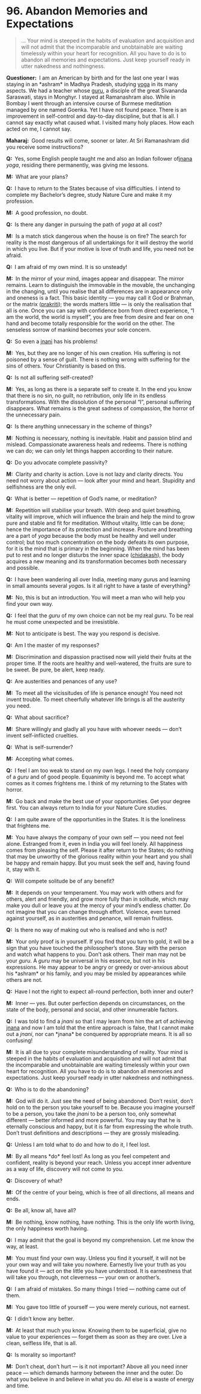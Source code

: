 # 96. Abandon Memories and Expectations

>… Your mind is steeped in the habits of evaluation and acquisition and will not admit that the incomparable and unobtainable are waiting 
timelessly within your heart for recognition. All you have to do is to abandon all memories and 
expectations. Just keep yourself ready in utter nakedness and nothingness.</p>

<p><b>Questioner:</b> I am an American by birth and for the last one year I was staying in an *ashram* in 
Madhya Pradesh, studying <a href="One of the six systems of the Hindu philosophy (from <em>yoj</em>, to yoke or join). <em>Yoga</em> teaches the means by which the individual spirit (<em>jivatma</em>) can be joined or united with the universal spirit (<em>Paramatma</em>).">yoga</a> in its many aspects. We had a teacher whose <a href="Spiritual teacher, preceptor.">guru</a>, a disciple of 
the great Sivananda Saraswati, stays in Monghyr. I stayed at Ramanashram also. While in Bombay 
I went through an intensive course of Burmese meditation managed by one named Goenka. Yet I have not 
found peace. There is an improvement in self-control and day-to-day discipline, but that is all. I 
cannot say exactly what caused what. I visited many holy places. How each acted on me, I cannot 
say.</p>

<p><b>Maharaj:</b> Good results will come, sooner or later. At Sri Ramanashram did you receive some 
instructions?</p>

<p><b>Q:</b> Yes, some English people taught me and also an Indian follower of<a href="Knowledge, especially the higher knowledge derived from meditation; “closely related to the knowledge of Brahman”. (<em>jna</em>, to know; <em>jnani</em>, the knower).">jnana</a> <i>yoga</i>, residing there permanently, was giving me lessons.</p>

<p><b>M:</b> What are your plans?</p>

<p><b>Q:</b> I have to return to the States because of visa difficulties. I intend to complete my Bachelor’s degree, study
Nature Cure and make it my profession.</p>

<p><b>M:</b> A good profession, no doubt.</p>

<p><b>Q:</b> Is there any danger in pursuing the path of <i>yoga</i> at all cost?</p>

<p><b>M:</b> Is a match stick dangerous when the house is on fire? The search for reality is the most 
dangerous of all undertakings for it will destroy the world in which you live. But if your motive is love 
of truth and life, you need not be afraid.</p>

<p><b>Q:</b> I am afraid of my own mind. It is so unsteady!</p>

<p><b>M:</b> In the mirror of your mind, images appear and disappear. The mirror remains. Learn to 
distinguish the immovable in the movable, the unchanging in the changing, until you realise that all 
differences are in appearance only and oneness is a fact. This basic identity — you may call it God or 
Brahman, or the matrix (<a href="The cosmic substance, the original uncaused cause of phenomenal existence, which is formless, limitless, immobile, eternal and all-pervasive, also called <em>avyakta</em>.">prakriti</a>); the words matters little — is only the realisation that all is one. 
Once you can say with confidence born from direct experience, “I am the world, the world is myself”, 
you are free from desire and fear on one hand and become totally responsible for the world on the 
other. The senseless sorrow of mankind becomes your sole concern.</p>

<p><b>Q:</b> So even a <a href="The knower, especially of the higher knowledge derived from meditation; “closely related to the knowledge of Brahman”.">jnani</a> has his problems!</p>

<p><b>M:</b> Yes, but they are no longer of his own creation. His suffering is not poisoned by a sense of guilt. 
There is nothing wrong with suffering for the sins of others. Your Christianity is based on this.</p>

<p><b>Q:</b> Is not all suffering self-created?</p>

<p><b>M:</b> Yes, as long as there is a separate self to create it. In the end you know that there is no sin, no 
guilt, no retribution, only life in its endless transformations. With the dissolution of the personal “I”, 
personal suffering disappears. What remains is the great sadness of compassion, the horror of the 
unnecessary pain.</p>

<p><b>Q:</b> Is there anything unnecessary in the scheme of things?</p>

<p><b>M:</b> Nothing is necessary, nothing is inevitable. Habit and passion blind and mislead. 
Compassionate awareness heals and redeems. There is nothing we can do; we can only let things 
happen according to their nature.</p>

<p><b>Q:</b> Do you advocate complete passivity?</p>

<p><b>M:</b> Clarity and charity is action. Love is not lazy and clarity directs. You need not worry about 
action — look after your mind and heart. Stupidity and selfishness are the only evil.</p>

<p><b>Q:</b> What is better — repetition of God’s name, or meditation?</p>

<p><b>M:</b> Repetition will stabilise your breath. With deep and quiet breathing, vitality will improve, which
will influence the brain and help the mind to grow pure and stable and fit for meditation. Without 
vitality, little can be done; hence the importance of its protection and increase. Posture and 
breathing are a part of <i>yoga</i> because the body must be healthy and well under control; but too much 
concentration on the body defeats its own purpose, for it is the mind that is primary in the beginning. 
When the mind has been put to rest and no longer disturbs the inner space (<a href="[<em>chit</em>, to perceive + <em>akash</em>, expanse, sky] <em>Brahman</em> in its aspect of limitless knowledge, the expanse of awareness. Variously used for consciousness, individual as well as universal.">chidakash</a>), the body 
acquires a new meaning and its transformation becomes both necessary and possible.</p>

<p><b>Q:</b> I have been wandering all over India, meeting many <i>guru</i>s and learning in small amounts several 
<i>yoga</i>s. Is it all right to have a taste of everything?</p>

<p><b>M:</b> No, this is but an introduction. You will meet a man who will help you find your own way.</p>

<p><b>Q:</b> I feel that the <i>guru</i> of my own choice can not be my real <i>guru</i>. To be real he must come 
unexpected and be irresistible.</p>

<p><b>M:</b> Not to anticipate is best. The way you respond is decisive.</p>

<p><b>Q:</b> Am I the master of my responses?</p>

<p><b>M:</b> Discrimination and dispassion practised now will yield their fruits at the proper time. If the roots 
are healthy and well-watered, the fruits are sure to be sweet. Be pure, be alert, keep ready.</p>

<p><b>Q:</b> Are austerities and penances of any use?</p>

<p><b>M:</b> To meet all the vicissitudes of life is penance enough! You need not invent trouble. To meet 
cheerfully whatever life brings is all the austerity you need.</p>

<p><b>Q:</b> What about sacrifice?</p>

<p><b>M:</b> Share willingly and gladly all you have with whoever needs — don’t invent self-inflicted cruelties.</p>

<p><b>Q:</b> What is self-surrender?</p>

<p><b>M:</b> Accepting what comes.</p>

<p><b>Q:</b> I feel I am too weak to stand on my own legs. I need the holy company of a <i>guru</i> and of good 
people. Equanimity is beyond me. To accept what comes as it comes frightens me. I think of my 
returning to the States with horror.</p>

<p><b>M:</b> Go back and make the best use of your opportunities. Get your degree first. You can 
always return to India for your Nature Cure studies.</p>

<p><b>Q:</b> I am quite aware of the opportunities in the States. It is the loneliness that frightens me.</p>

<p><b>M:</b> You have always the company of your own self — you need not feel alone. Estranged from it, 
even in India you will feel lonely. All happiness comes from pleasing the self. Please it after return 
to the States; do nothing that may be unworthy of the glorious reality within your heart and you shall 
be happy and remain happy. But you must seek the self and, having found it, stay with it.</p>

<p><b>Q:</b> Will compete solitude be of any benefit?</p>

<p><b>M:</b> It depends on your temperament. You may work with others and for others, alert and friendly, 
and grow more fully than in solitude, which may make you dull or leave you at the mercy of your 
mind’s endless chatter. Do not imagine that you can change through effort. Violence, even turned 
against yourself, as in austerities and penance, will remain fruitless.</p>

<p><b>Q:</b> Is there no way of making out who is realised and who is not?</p>

<p><b>M:</b> Your only proof is in yourself. If you find that you turn to gold, it will be a sign that you have 
touched the philosopher’s stone. Stay with the person and watch what happens to you. Don’t ask 
others. Their man may not be your <i>guru</i>. A <i>guru</i> may be universal in his essence, but not in his 
expressions. He may appear to be angry or greedy or over-anxious about his *ashram* or his family, 
and you may be misled by appearances while others are not.</p>

<p><b>Q:</b> Have I not the right to expect all-round perfection, both inner and outer?</p>

<p><b>M:</b> Inner — yes. But outer perfection depends on circumstances, on the state of the body, personal 
and social, and other innumerable factors.</p>

<p><b>Q:</b> I was told to find a <i>jnani</i> so that I may learn from him the art of achieving <a href="Knowledge, especially the higher knowledge derived from meditation; “closely related to the knowledge of Brahman”. (<em>jna</em>, to know; <em>jnani</em>, the knower).">jnana</a> and now I am 
told that the entire approach is false, that I cannot make out a <i>jnani</i>, nor can *jnana* be conquered by 
appropriate means. It is all so confusing!</p>

<p><b>M:</b> It is all due to your complete misunderstanding of reality. Your mind is steeped in the habits of 
evaluation and acquisition and will not admit that the incomparable and unobtainable are waiting 
timelessly within your own heart for recognition. All you have to do is to abandon all memories and 
expectations. Just keep yourself ready in utter nakedness and nothingness.</p>

<p><b>Q:</b> Who is to do the abandoning?</p>

<p><b>M:</b> God will do it. Just see the need of being abandoned. Don’t resist, don’t hold on to the person 
you take yourself to be. Because you imagine yourself to be a person, you take the <i>jnani</i> to be a 
person too, only somewhat different — better informed and more powerful. You may say that he is 
eternally conscious and happy, but it is far from expressing the whole truth. Don’t trust definitions 
and descriptions — they are grossly misleading.</p>

<p><b>Q:</b> Unless I am told what to do and how to do it, I feel lost.</p>

<p><b>M:</b> By all means *do* feel lost! As long as you feel competent and confident, reality is beyond your 
reach. Unless you accept inner adventure as a way of life, discovery will not come to you.</p>

<p><b>Q:</b> Discovery of what?</p>

<p><b>M:</b> Of the centre of your being, which is free of all directions, all means and ends.</p>

<p><b>Q:</b> Be all, know all, have all?</p>

<p><b>M:</b> Be nothing, know nothing, have nothing. This is the only life worth living, the only happiness
worth having.</p>

<p><b>Q:</b> I may admit that the goal is beyond my comprehension. Let me know the way, at least.</p>

<p><b>M:</b> You must find your own way. Unless you find it yourself, it will not be your own way and will take 
you nowhere. Earnestly live your truth as you have found it — act on the little you have understood. 
It is earnestness that will take you through, not cleverness — your own or another’s.</p>

<p><b>Q:</b> I am afraid of mistakes. So many things I tried — nothing came out of them.</p>

<p><b>M:</b> You gave too little of yourself — you were merely curious, not earnest.</p>

<p><b>Q:</b> I didn’t know any better.</p>

<p><b>M:</b> At least that much you know. Knowing them to be superficial, give no value to your experiences — 
forget them as soon as they are over. Live a clean, selfless life, that is all.</p>

<p><b>Q:</b> Is morality so important?</p>

<p><b>M:</b> Don’t cheat, don’t hurt — is it not important? Above all you need inner peace — which demands 
harmony between the inner and the outer. Do what you believe in and believe in what you do. All 
else is a waste of energy and time.


<script>
export default {
  props: ["slot-key"],
  mounted () {
    tippy("[href]", {allowHTML: true});
  }
}
</script>